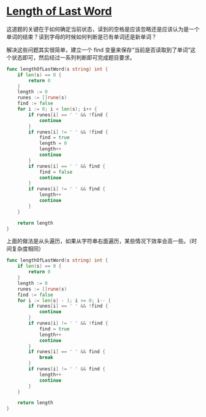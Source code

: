# [Length of Last Word](https://leetcode.com/problems/length-of-last-word/description/)

这道题的关键在于如何确定当前状态，读到的空格是应该忽略还是应该认为是一个单词的结束？读到字母的时候如何判断是已有单词还是新单词？

解决这些问题其实很简单，建立一个 find 变量来保存“当前是否读取到了单词”这个状态即可，然后经过一系列判断即可完成题目要求。

```go
func lengthOfLastWord(s string) int {
	if len(s) == 0 {
		return 0
	}
	length := 0
	runes := []rune(s)
	find := false
	for i := 0; i < len(s); i++ {
		if runes[i] == ' ' && !find {
			continue
		}
		if runes[i] != ' ' && !find {
			find = true
			length = 0
			length++
			continue
		}
		if runes[i] == ' ' && find {
			find = false
			continue
		}
		if runes[i] != ' ' && find {
			length++
			continue
		}
	}

	return length
}
```

上面的做法是从头遍历，如果从字符串右面遍历，某些情况下效率会高一些。（时间复杂度相同）

```go
func lengthOfLastWord(s string) int {
	if len(s) == 0 {
		return 0
	}
	length := 0
	runes := []rune(s)
	find := false
	for i := len(s) - 1; i >= 0; i-- {
		if runes[i] == ' ' && !find {
			continue
		}
		if runes[i] != ' ' && !find {
			find = true
			length++
			continue
		}
		if runes[i] == ' ' && find {
			break
		}
		if runes[i] != ' ' && find {
			length++
			continue
		}
	}

	return length
}
```
